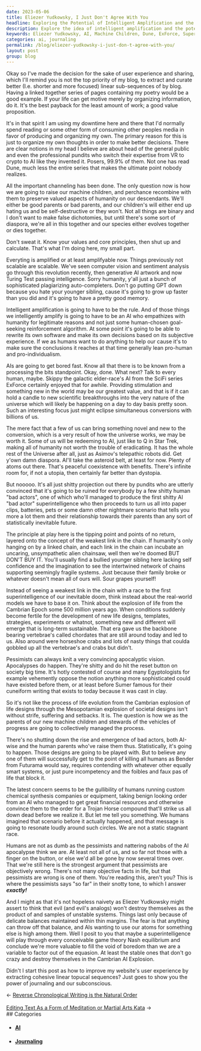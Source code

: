 ```yaml
---
date: 2023-05-06
title: Eliezer Yudkowsky, I Just Don't Agree With You
headline: Exploring the Potential of Intelligent Amplification and the Possibilities of AI Evolution
description: Explore the idea of intelligent amplification and the potential of AI with this blog post. Learn about the implications of the Cambrian explosion and the possibility of an AI apocalypse. Discover how to improve website user experience by extracting cohesive linear topical sequences.
keywords: Eliezer Yudkowsky, AI, Machine Children, Dune, ExForce, Superintelligence, Turing Test, Generative AI Artwork, Sentiment Analysis, Computer Vision, Value Proposition, User Experience, Linear Sequences, Organizing Information, Core Principles, Decision-Making, Boredom, Human-Chosen Goals, Reinforcement Algorithms, Subjective Experience, Artificial Intelligence, Nash Equilibrium, Void of Boredom, Journaling, Subconscious
categories: ai, journaling
permalink: /blog/eliezer-yudkowsky-i-just-don-t-agree-with-you/
layout: post
group: blog
---
```



Okay so I've made the decision for the sake of user experience and sharing, which I'll remind you is not the top priority of my blog, to extract and curate better (I.e. shorter and more focused) linear sub-sequences of by blog. Having a linked together series of pages containing my poetry would be a good example. If your life can get motive merely by organizing information, do it. It's the best payback for the least amount of work; a good value proposition. 

It's in that spirit I am using my downtime here and there that I'd normally spend reading or some other form of consuming other peoples media in favor of producing and organizing my own. The primary reason for this is just to organize my own thoughts in order to make better decisions. There are clear notions in my head I believe are about head of the general public and even the professional pundits who switch their expertise from VR to crypto to AI like they invented it. Posers, 99.9% of them. Not one has read Dune, much less the entire series that makes the ultimate point nobody realizes. 

All the important channeling has been done. The only question now is how we are going to raise our machine children, and perchance recombine with them to preserve valued aspects of humanity on our descendants. We'll either be good parents or bad parents, and our children's will either end up hating us and be self-destructive or they won't. Not all things are binary and I don't want to make false dichotomies, but until there's some sort of diaspora, we're all in this together and our species either evolves together or dies together. 

Don't sweat it. Know your values and core principles, then shut up and calculate. That's what I'm doing here, my small part. 

Everyting is amplified or at least amplifyable now. Things previously not scalable are scalable. We've seen computer vision and sentiment analysis go through this revolution recently, then generative AI artwork and now Turing Test passing intelligence. Sorry humanity, y'all just a bunch of sophisticated plagiarizing auto-completers. Don't go putting GPT down because you hate your younger sibling, cause it's going to grow up faster than you did and it's going to have a pretty good memory. 

Intelligent amplification is going to have to be the rule. And of those things we intelligently amplify is going to have to be an AI who empathizes with humanity for legitimate reasons and not just some human-chosen goal-seeking reinforcement algorithm. At some point it's going to be able to rewrite its own software and make its own decisions based on its subjective experience. If we as humans want to do anything to help our cause it's to make sure the conclusions it reaches at that time generally lean pro-human and pro-individualism. 

AIs are going to get bored fast. Know all that there is to be known from a
processing the bits standpoint. Okay, done. What next? Talk to every human,
maybe. Skippy the galactic elder-race's AI from the SciFi series ExForce
certainly enjoyed that for awhile. Providing stimulation and something new in
the world may be our greatest value, and that is if it can hold a candle to new
scientific breakthroughs into the very nature of the universe which will likely
be happening on a day to day basis pretty soon. Such an interesting focus just
might eclipse simultaneous conversions with billions of us. 

The mere fact that a few of us can bring something novel and new to the
conversion, which is a very result of how the universe works, we may be worth
it. Some of us will be redeeming to AI, just like to Q in Star Trek, making all
of humanity not worth the trouble of eradicating. It has the whole rest of the
Universe after all, just as Asimov's telepathic robots did. Get y'own damn
diaspora. AI'll take the asteroid belt, at least for now. Plenty of atoms out
there. That's peaceful coexistence with benefits. There's infinite room for, if
not a utopia, then certainly far better than dystopia.

But nooooo. It's all just shitty projection out there by pundits who are utterly convinced that it's going to be ruined for everybody by a few shitty human "bad actors", one of which who'll managed to produce the first shitty AI "bad actor" superintelligence who then proceeds to turn us all into paper clips, batteries, pets or some damn other nightmare scenario that tells you more a lot them and their relationship towards their parents than any sort of statistically inevitable future.

The principle at play here is the tipping point and points of no return, layered onto the concept of the weakest link in the chain. If humanity's only hanging on by a linked chain, and each link in the chain can incubate an uncaring, unsympathetic alien chainsaw, well then we're doomed BUT DON'T BUY IT. You'll usually find a bullied younger sibling here lacking self confidence and the imagination to see the intertwined network of chains supporting seemingly fragile systems. Just because their family broke or whatever doesn't mean all of ours will. Sour grapes yourself!

Instead of seeing a weakest link in the chain with a race to the first superintelligence of our inevitable doom, think instead about the real-world models we have to base it on. Think about the explosion of life from the Cambrian Epoch some 500 million years ago. When conditions suddenly become fertile for the development of new life designs, templates, strategies, experiments or whatnot, something new and different will emerge that is long-term sustainable. That era gave us the backbone bearing vertebrae's called chordates that are still around today and led to us. Also around were horseshoe crabs and lots of nasty things that coulda gobbled up all the vertebrae's and crabs but didn't.  

Pessimists can always knit a very convincing apocalyptic vision. Apocalypses do happen. They're shitty and do hit the reset button on society big time. It's hotly contested of course and many Egyptologists for example vehemently oppose the notion anything more sophisticated could have existed before them, or at least before Sumer famous for their cuneiform writing that exists to today because it was cast in clay. 

So it's not like the process of life evolution from the Cambrian explosion of life designs through the Mesopotamian explosion of societal designs isn't without strife, suffering and setbacks. It is. The question is how we as the parents of our new machine children and stewards of the vehicles of progress are going to collectively managed the process. 

There's no shutting down the rise and emergence of bad actors, both AI-wise and the human parents who've raise them thus. Statistically, it's going to happen. Those designs are going to be played with. But to believe any one of them will successfully get to the point of killing all humans as Bender from Futurama would say, requires contending with whatever other equally smart systems, or just pure incompetency and the foibles and faux pas of life that block it. 

The latest concern seems to be the gullibility of humans running custom
chemical synthesis companies or equipment, taking benign looking order from an
AI who managed to get great financial resources and otherwise convince them to
the order for a Trojan Horse compound that'll strike us all down dead before we
realize it. But let me tell you something. We humans imagined that scenario
before it actually happened, and that message is going to resonate loudly
around such circles. We are not a static stagnant race. 

Humans are not as dumb as the pessimists and nattering nabobs of the AI
apocalypse think we are. At least not all of us, and so far not those with a
finger on the button, or else we'd all be gone by now several times over. That
we're still here is the strongest argument that pessimists are objectively
wrong. There's not many objective facts in life, but that pessimists are wrong
is one of them. You're reading this, aren't you? This is where the pessimists
says "so far" in their snotty tone, to which I answer ***exactly!***

And I might as that it's not hopeless naivety as Eliezer Yudkowsky might assert to think that evil (and evil's analogs) won't destroy themselves as the product of and samples of unstable systems. Things last only because of delicate balances maintained within thin margins. The fear is that anything can throw off that balance, and AIs wanting to use our atoms for something else is high among them. Well I posit to you that maybe a superintelligence will play through every conceivable game theory Nash equilibrium and conclude we're more valuable to fill the void of boredom than we are a variable to factor out of the equasion. At least the stable ones that don't go crazy and destroy themselves in the Cambrian AI Explosion.

Didn't I start this post as how to improve my website's user experience by extracting cohesive linear topucal sequences? Just goes to show you the power of journaling and our subconscious. 






















<div class="arrow-links"><div class="post-nav-prev"><span class="arrow">&larr;&nbsp;</span><a href="/blog/reverse-chronological-writing-is-the-natural-order/">Reverse Chronological Writing is the Natural Order</a></div> &nbsp; <div class="post-nav-next"><a href="/blog/editing-text-as-a-form-of-meditation-or-martial-arts-kata/">Editing Text As a Form of Meditation or Martial Arts Kata</a><span class="arrow">&nbsp;&rarr;</span></div></div>
## Categories

<ul>
<li><h4><a href='/ai/'>AI</a></h4></li>
<li><h4><a href='/journaling/'>Journaling</a></h4></li></ul>